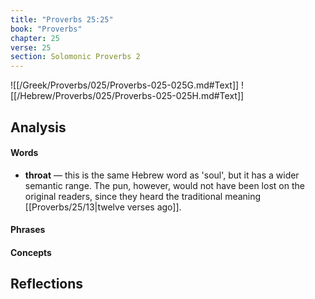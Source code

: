 ```yaml
---
title: "Proverbs 25:25"
book: "Proverbs"
chapter: 25
verse: 25
section: Solomonic Proverbs 2
---
```

![[/Greek/Proverbs/025/Proverbs-025-025G.md#Text]]
![[/Hebrew/Proverbs/025/Proverbs-025-025H.md#Text]]

## Analysis

#### Words
- **throat** — this is the same Hebrew word as 'soul', but it has a wider semantic range.  The pun, however, would not have been lost on the original readers, since they heard the traditional meaning [[Proverbs/25/13|twelve verses ago]].

#### Phrases

#### Concepts

## Reflections
